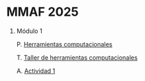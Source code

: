 # MMAF 2025

1. Módulo 1
    
    P. [Herramientas computacionales](https://github.com/abelalv/MMAF_2025/blob/main/seccion_1/MMAF_python_1.ipynb)

    T. [Taller de herramientas computacionales](https://github.com/abelalv/MMAF_2025/blob/main/seccion_1/pyton_1.ipynb)
    
    A. [Actividad 1](https://githubtocolab.com/abelalv/MMAF_2025/blob/main/seccion_1/MMAF_actividad_1.ipynb)
